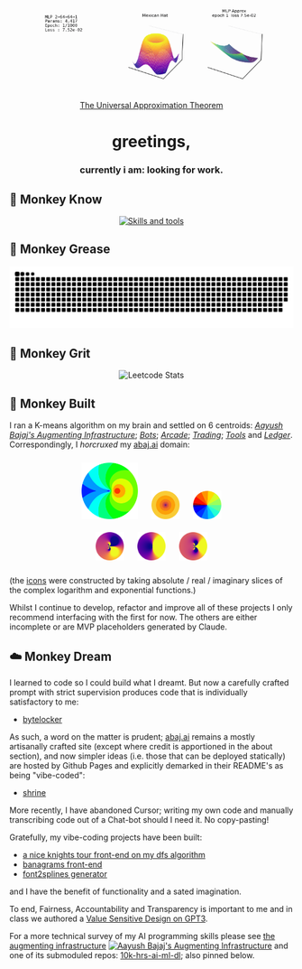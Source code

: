 <div align="center">
  <img width="700px" src="/assets/universal.gif" alt="Neural Nets learning 3-Space">
  <br>
  <a href="https://en.wikipedia.org/wiki/Universal_approximation_theorem"> The Universal Approximation Theorem </a>
</div>

<h1 align="center">greetings,</h1>
<h3 align="center">currently i am: <strong>looking for work.</strong></h3>


## 🧠 Monkey Know

<p align="center">
  <a href="https://skillicons.dev">
    <img src="https://skillicons.dev/icons?i=py,js,docker,linux,c,latex,go,r,git,neovim,emacs" alt="Skills and tools"/>
  </a>
</p>

## 🐍 Monkey Grease

<p align="center">
  <img src="https://raw.githubusercontent.com/abaj8494/abaj8494/refs/heads/output/github-snake-dark.svg" alt="GitHub Snake Animation" />
</p>

## 🌳 Monkey Grit

<p align="center">
  <img src="https://leetcard.jacoblin.cool/abaj8494?ext=activity" alt="Leetcode Stats" />
</p>

## 🔨 Monkey Built

I ran a K-means algorithm on my brain and settled on 6 centroids: [_Aayush Bajaj's Augmenting Infrastructure_](https://github.com/abaj8494/site); [_Bots_](https://github.com/abaj8494/bots); [_Arcade_](https://github.com/abaj8494/arcade); [_Trading_](https://github.com/abaj8494/trading); [_Tools_](https://github.com/abaj8494/tools) and [_Ledger_](https://github.com/abaj8494/ledger). Correspondingly, I _horcruxed_ my [abaj.ai](https://abaj.ai) domain:

<div align="center">
  <a href="https://abaj.ai" target="_blank" style="text-decoration: none; display: inline-block;">
    <img width="100px" src="/assets/abs_hsv.svg" style="margin: 10px; display: block;">
  </a>
  <a href="https://bots.abaj.ai" target="_blank" style="text-decoration: none; display: inline-block;">
    <img width="50px" src="/assets/real_inferno.svg" style="margin: 10px; display: block;">
  </a>
  <a href="https://arcade.abaj.ai" target="_blank" style="text-decoration: none; display: inline-block;">
    <img width="50px" src="/assets/imag_jet.svg" style="margin: 10px; display: block;">
  </a>
</div>
<div align="center">
  <a href="https://trading.abaj.ai" target="_blank" style="text-decoration: none; display: inline-block;">
    <img width="50px" src="/assets/trade1.svg" style="margin: 10px; display: block;">
  </a>
  <a href="https://tools.abaj.ai" target="_blank" style="text-decoration: none; display: inline-block;">
    <img width="50px" src="/assets/tools.svg" style="margin: 10px; display: block;">
  </a>
  <a href="https://ledger.abaj.ai" target="_blank" style="text-decoration: none; display: inline-block;">
    <img width="50px" src="/assets/ledger.svg" style="margin: 10px; display: block;">
  </a>
</div>

(the [icons](https://github.com/abaj8494/icons) were constructed by taking absolute / real / imaginary slices of the complex logarithm and exponential functions.)

Whilst I continue to develop, refactor and improve all of these projects I only recommend interfacing with the first for now. The others are either incomplete or are MVP placeholders generated by Claude.

## ☁️ Monkey Dream

I learned to code so I could build what I dreamt. But now a carefully crafted prompt with strict supervision produces code that is individually satisfactory to me:
- [bytelocker](https://github.com/abaj8494/bytelocker)

As such, a word on the matter is prudent; [abaj.ai](https://abaj.ai) remains a mostly artisanally crafted site (except where credit is apportioned in the about section), and now simpler ideas (i.e. those that can be deployed statically) are hosted by Github Pages and explicitly demarked in their README's as being "vibe-coded":
- [shrine](https://abaj8494.github.io/shrine/people)

More recently, I have abandoned Cursor; writing my own code and manually transcribing code out of a Chat-bot should I need it. No copy-pasting!

Gratefully, my vibe-coding projects have been built:
- [a nice knights tour front-end on my dfs algorithm](https://github.com/abaj8494/knights-tour)
- [banagrams front-end](https://github.com/abaj8494/banagrams)
- [font2splines generator](https://github.com/abaj8494/font2splines)

and I have the benefit of functionality and a sated imagination.

To end, Fairness, Accountability and Transparency is important to me and in class we authored a [Value Sensitive Design on GPT3](https://abaj.ai/doc/essays/gpt3.pdf). 

For a more technical survey of my AI programming skills please see [the augmenting infrastructure](https://abaj.ai/projects#machine-learning) <a href="https://abaj.ai/projects#machine-learning"><img src="https://abaj.ai/abs_hsv.svg" alt="Aayush Bajaj's Augmenting Infrastructure" style="vertical-align: text-bottom; width: 16px; height: auto;"></a> and one of its submoduled repos: [10k-hrs-ai-ml-dl](https://github.com/abaj8494/10khrs-ai-ml-dl); also pinned below.

